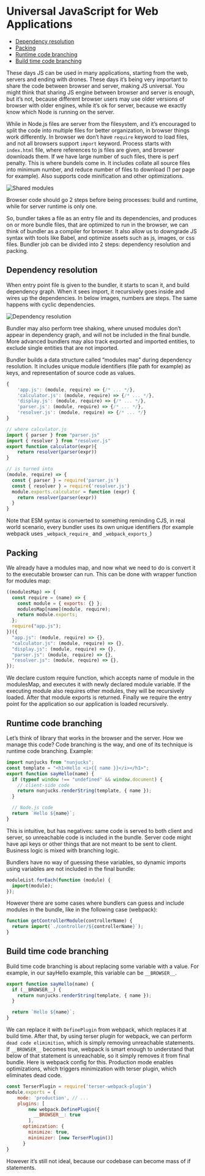 # Universal JavaScript for Web Applications

- [Dependency resolution](#dependency-resolution)
- [Packing](#packing)
- [Runtime code branching](#runtime-code-branching)
- [Build time code branching](#build-time-code-branching)

These days JS can be used in many applications, starting from the web, servers and ending with drones. These days it’s being very important to share the code between browser and server, making JS universal. You might think that sharing JS engine between browser and server is enough, but it’s not, because different browser users may use older versions of browser with older engines, while it’s ok for server, because we exactly know which Node is running on the server.

While in Node.js files are server from the filesystem, and it’s encouraged to split the code into multiple files for better organization, in browser things work differently. In browser we don’t have `require` keyword to load files, and not all browsers support `import` keyword. Process starts with `index.html` file, where references to js files are given, and browser downloads them. If we have large number of such files, there is perf penalty. This is where bundels come in. It includes collate all source files into minimum number, and reduce number of files to download (1 per page for example). Also supports code minification and other optimizations.

![Shared modules](./assets/shared-modules.png)

Browser code should go 2 steps before being processes: build and runtime, while for server runtime is only one.

So, bundler takes a file as an entry file and its dependencies, and produces on or more bundle files, that are optimized to run in the browser, we can think of bundler as a compiler for browser. It also allow us to downgrade JS syntax with tools like Babel, and optimize assets such as js, images, or css files. Bundler job can be divided into 2 steps: dependency resolution and packing.

## Dependency resolution

When entry point file is given to the bundler, it starts to scan it, and build dependency graph. When it sees import, it recursively goes inside and wires up the dependencies. In below images, numbers are steps. The same happens with cyclic dependencies.

![Dependency resolution](./assets/deps-resolution.png)

Bundler may also perform tree shaking, where unused modules don’t appear in dependency graph, and will not be included in the final bundle. More advanced bundlers may also track exported and imported entities, to exclude single entities that are not imported.

Bundler builds a data structure called “modules map” during dependency resolution. It includes unique module identifiers (file path for example) as keys, and representation of source code as values.

```jsx
{
	'app.js': (module, require) => {/* ... */},
	'calculator.js': (module, require) => {/* ... */},
	'display.js': (module, require) => {/* ... */},
	'parser.js': (module, require) => {/* ... */},
	'resolver.js': (module, require) => {/* ... */}
}

// where calculator.js
import { parser } from "parser.js"
import { resolver } from "resolver.js"
export function calculator(expr){
	return resolver(parser(expr))
}

// is turned into
(module, require) => {
  const { parser } = require('parser.js')
  const { resolver } = require('resolver.js')
  module.exports.calculator = function (expr) {
    return resolver(parser(expr))
  }
}
```

Note that ESM syntax is converted to something reminding CJS, in real world scenario, every bundler uses its own unique identifiers (for example webpack uses `_webpack_require_` and `_webpack_exports_`)

## Packing

We already have a modules map, and now what we need to do is convert it to the executable browser can run. This can be done with wrapper function for modules map:

```jsx
((modulesMap) => {
  const require = (name) => {
    const module = { exports: {} };
    modulesMap[name](module, require);
    return module.exports;
  };
  require("app.js");
})({
  "app.js": (module, require) => {},
  "calculator.js": (module, require) => {},
  "display.js": (module, require) => {},
  "parser.js": (module, require) => {},
  "resolver.js": (module, require) => {},
});
```

We declare custom require function, which accepts name of module in the modulesMap, and executes it with newly declared module variable. If the executing module also requires other modules, they will be recursively loaded. After that module exports is returned. Finally we require the entry point for the application so our application is loaded recursively.

## Runtime code branching

Let’s think of library that works in the browser and the server. How we manage this code? Code branching is the way, and one of its technique is runtime code branching. Example:

```jsx
import nunjucks from "nunjucks";
const template = "<h1>Hello <i>{{ name }}</i></h1>";
export function sayHello(name) {
  if (typeof window !== "undefined" && window.document) {
    // client-side code
    return nunjucks.renderString(template, { name });
  }

  // Node.js code
  return `Hello ${name}`;
}
```

This is intuitive, but has negatives: same code is served to both client and server, so unreachable code is included in the bundle. Server code might have api keys or other things that are not meant to be sent to client. Business logic is mixed with branching logic.

Bundlers have no way of guessing these variables, so dynamic imports using variables are not included in the final bundle:

```jsx
moduleList.forEach(function (module) {
  import(module);
});
```

However there are some cases where bundlers can guess and include modules in the bundle, like in the following case (webpack):

```jsx
function getControllerModule(controllerName) {
  return import(`./controller/${controllerName}`);
}
```

## Build time code branching

Build time code branching is about replacing some variable with a value. For example, in our sayHello example, this variable can be `__BROWSER__`.

```jsx
export function sayHello(name) {
  if (__BROWSER__) {
    return nunjucks.renderString(template, { name });
  }

  return `Hello ${name}`;
}
```

We can replace it with `DefinePlugin` from webpack, which replaces it at build time. After that, by using terser plugin for webpack, we can perform `dead code elimimition`, which is simply removing unreachable statements. If `__BROWSER__` becomes true, webpack is smart enough to understand that below of that statement is unreachable, so it simply removes it from final bundle. Here is webpack config for this. Production mode enables optimizations, which triggers minimization with terser plugin, which eliminates dead code.

```jsx
const TerserPlugin = require('terser-webpack-plugin')
module.exports = {
	mode: 'production', // ...
	plugins: [
	    new webpack.DefinePlugin({
	      __BROWSER__: true
		],
	  optimization: {
	    minimize: true,
	    minimizer: [new TerserPlugin()]
	  }
}
```

However it’s still not ideal, because our codebase can become mass of if statements.
